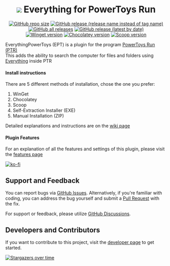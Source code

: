 <div align="center">

# ![](https://rawcdn.githack.com/lin-ycv/EverythingPowerToys/69b10312bfb596089d1f54c9977b8cceca549221/Images/Everything.light.png?min=1) Everything for PowerToys Run

[![GitHub repo size](https://img.shields.io/github/repo-size/lin-ycv/everythingpowertoys?style=flat-square)](#)
[![GitHub release (release name instead of tag name)](https://img.shields.io/github/v/release/lin-ycv/everythingpowertoys?style=flat-square)](https://github.com/lin-ycv/EverythingPowerToys/releases/latest)
[![GitHub all releases](https://img.shields.io/github/downloads/lin-ycv/EverythingPowerToys/total?style=flat-square)](https://github.com/lin-ycv/EverythingPowerToys/releases/)
[![GitHub release (latest by date)](https://img.shields.io/github/downloads/lin-ycv/everythingpowertoys/latest/total?style=flat-square)](https://github.com/lin-ycv/EverythingPowerToys/releases/latest)<br>
[![Winget version](https://img.shields.io/badge/dynamic/xml?label=Winget&prefix=v&query=%2F%2Ftr%5B%40id%3D%27winget%27%5D%2Ftd%5B3%5D%2Fspan%2Fa&url=https%3A%2F%2Frepology.org%2Fproject%2Feverythingpowertoys%2Fversions&color=orange&style=flat-square)](https://github.com/microsoft/winget-pkgs/tree/master/manifests/l/lin-ycv/EverythingPowerToys)
[![Chocolatey version](https://img.shields.io/chocolatey/v/everythingpowertoys?style=flat-square)](https://community.chocolatey.org/packages/everythingpowertoys)
[![Scoop version](https://img.shields.io/scoop/v/everything-powertoys?bucket=extras&color=orange&style=flat-square)](https://scoop.sh/#/apps?q=everything-powertoys)

</div>

EverythingPowerToys (EPT) is a plugin for the program [PowerToys Run (PTR)](https://learn.microsoft.com/en-us/windows/powertoys/run)<br>
This adds the ability to search the computer for files and folders using [Everything](https://www.voidtools.com/) inside PTR

#### Install instructions
There are 5 different methods of installation, chose the one you prefer:
1) WinGet
2) Chocolatey
3) Scoop
4) Self-Extraction Installer (EXE)
5) Manual Installation (ZIP)

Detailed explanations and instructions are on the [wiki page](https://github.com/lin-ycv/EverythingPowerToys/wiki)

#### Plugin Features
For an explanation of all the features and settings of this plugin, please visit the [features page](https://github.com/lin-ycv/EverythingPowerToys/wiki/Features)

[![ko-fi](https://ko-fi.com/img/githubbutton_sm.svg)](https://ko-fi.com/linycv)

## Support and Feedback

You can report bugs via [GitHub Issues](https://github.com/lin-ycv/EverythingPowerToys/issues). Alternatively, if you're familiar with coding, you can address the bug yourself and submit a [Pull Request](https://github.com/lin-ycv/EverythingPowerToys/pulls) with the fix.

For support or feedback, please utilize [GitHub Discussions](https://github.com/lin-ycv/EverythingPowerToys/discussions).

## Developers and Contributors

If you want to contribute to this project, visit the [developer page](https://github.com/lin-ycv/EverythingPowerToys/wiki/Developer) to get started.

[![Stargazers over time](https://starchart.cc/lin-ycv/EverythingPowerToys.svg?variant=adaptive&axis=%23797979)](https://starchart.cc/lin-ycv/EverythingPowerToys)
